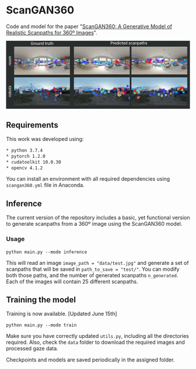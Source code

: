 # ScanGAN360
Code and model for the paper "[ScanGAN360: A Generative Model of Realistic Scanpaths for 360º Images](http://webdiis.unizar.es/~danims/projects/vr-scanpaths.html)".

![Teaser](https://github.com/DaniMS-ZGZ/ScanGAN360/blob/main/img/vr-scanpaths.jpg)

## Requirements
This work was developed using:
```
* python 3.7.4
* pytorch 1.2.0
* cudatoolkit 10.0.30
* opencv 4.1.2
```
You can install an environment with all required dependencies using `scangan360.yml` file in Anaconda.

## Inference
The current version of the repository includes a basic, yet functional version to generate scanpaths from a 360º image using the ScanGAN360 model.

### Usage
```
python main.py --mode inference 
```

This will read an image `image_path = "data/test.jpg"` and generate a set of scanpaths that will be saved in `path_to_save = "test/"`. You can modify both those paths, and the number of generated scanpaths `n_generated`. Each of the images will contain 25 different scanpaths.

## Training the model
Training is now available. [Updated June 15th]

```
python main.py --mode train 
```

Make sure you have correctly updated `utils.py`, including all the directories required. Also, check the `data` folder to download the required images and processed gaze data.

Checkpoints and models are saved periodically in the assigned folder.
